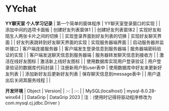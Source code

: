 # YYchat
**YY聊天室  个人学习记录**
| 第一个简单的窗体程序 | YY聊天室登录窗口的实现 |
| 添加中间的选项卡面板 | 创建好友列表窗体1 |
| 创建好友列表窗体2 | 实现好友和陌生人两张卡片之间的切换 |
| 实现登录界面到好友列表的切换 | 实现好友聊天界面 |
| 好友列表跳转到好友聊天界面的实现 | 实现服务器端界面 |
| 启动服务器并监听接口 | 客户端连接服务器 |
| 客户端发生登录信息到服务器端 | 服务器端密码验证的实现 |
| 客户端发送聊天信息到服务器端 | 服务器转发聊天信息到接收方 |
| 激活在线好友图标 | 激活新上线好友图标 |
| 使用数据库实现用户登录验证 | 用户登录验证的数据库代码封装 |
| 注册新用户到user表中 | 使用数据库中好友来更新好友列表 |
| 添加新好友后更新好友列表 | 保存聊天信息到message表中 |
| 用户退出后关闭其服务线程 |   |

**开发环境**
| Object | Version|
| :-: | :-: |
| MySQL(localhost) | mysql-8.0.28-winx64 |
| DataGrip | DataGrip 2023 |
注：(使用时记得将驱动程序修改为 com.mysql.cj.jdbc.Driver )

